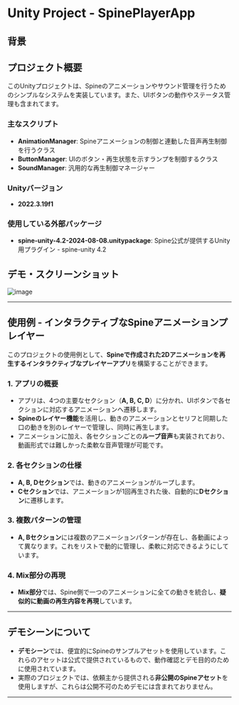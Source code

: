 # Unity Project - SpinePlayerApp

## 背景


## プロジェクト概要
このUnityプロジェクトは、Spineのアニメーションやサウンド管理を行うためのシンプルなシステムを実装しています。また、UIボタンの動作やステータス管理も含まれてます。

### 主なスクリプト
- **AnimationManager**: Spineアニメーションの制御と連動した音声再生制御を行うクラス
- **ButtonManager**: UIのボタン・再生状態を示すランプを制御するクラス
- **SoundManager**: 汎用的な再生制御マネージャー

### Unityバージョン
- **2022.3.19f1**

### 使用している外部パッケージ
- **spine-unity-4.2-2024-08-08.unitypackage**: Spine公式が提供するUnity用プラグイン - spine-unity 4.2

## デモ・スクリーンショット
![image](https://github.com/user-attachments/assets/5f3e723c-fc30-4434-9b6f-57fec6aeb5e4)

---

## 使用例 - インタラクティブなSpineアニメーションプレイヤー

このプロジェクトの使用例として、**Spineで作成された2Dアニメーションを再生するインタラクティブなプレイヤーアプリ**を構築することができます。

### 1. アプリの概要
- アプリは、4つの主要なセクション（**A, B, C, D**）に分かれ、UIボタンで各セクションに対応するアニメーションへ遷移します。
- **Spineのレイヤー機能**を活用し、動きのアニメーションとセリフと同期した口の動きを別のレイヤーで管理し、同時に再生します。
- アニメーションに加え、各セクションごとの**ループ音声**も実装されており、動画形式では難しかった柔軟な音声管理が可能です。

### 2. 各セクションの仕様
- **A, B, Dセクション**では、動きのアニメーションがループします。
- **Cセクション**では、アニメーションが1回再生された後、自動的に**Dセクション**に遷移します。

### 3. 複数パターンの管理
- **A, Bセクション**には複数のアニメーションパターンが存在し、各動画によって異なります。これをリストで動的に管理し、柔軟に対応できるようにしています。

### 4. Mix部分の再現
- **Mix部分**では、Spine側で一つのアニメーションに全ての動きを統合し、**疑似的に動画の再生内容を再現**しています。

---

## デモシーンについて
- **デモシーン**では、便宜的にSpineのサンプルアセットを使用しています。これらのアセットは公式で提供されているもので、動作確認とデモ目的のために使用されています。
- 実際のプロジェクトでは、依頼主から提供される**非公開のSpineアセット**を使用しますが、これらは公開不可のためデモには含まれておりません。

---





